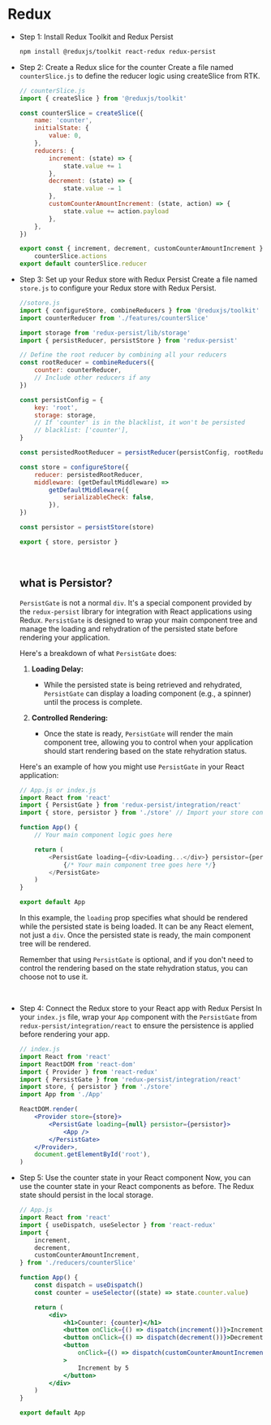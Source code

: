 # Redux

-   Step 1: Install Redux Toolkit and Redux Persist

    ```bash
    npm install @reduxjs/toolkit react-redux redux-persist
    ```

-   Step 2: Create a Redux slice for the counter
    Create a file named `counterSlice.js` to define the reducer logic using createSlice from RTK.

    ```jsx
    // counterSlice.js
    import { createSlice } from '@reduxjs/toolkit'

    const counterSlice = createSlice({
    	name: 'counter',
    	initialState: {
    		value: 0,
    	},
    	reducers: {
    		increment: (state) => {
    			state.value += 1
    		},
    		decrement: (state) => {
    			state.value -= 1
    		},
    		customCounterAmountIncrement: (state, action) => {
    			state.value += action.payload
    		},
    	},
    })

    export const { increment, decrement, customCounterAmountIncrement } =
    	counterSlice.actions
    export default counterSlice.reducer
    ```

-   Step 3: Set up your Redux store with Redux Persist
    Create a file named `store.js` to configure your Redux store with Redux Persist.

    ```jsx
    //sotore.js
    import { configureStore, combineReducers } from '@reduxjs/toolkit'
    import counterReducer from './features/counterSlice'

    import storage from 'redux-persist/lib/storage'
    import { persistReducer, persistStore } from 'redux-persist'

    // Define the root reducer by combining all your reducers
    const rootReducer = combineReducers({
    	counter: counterReducer,
    	// Include other reducers if any
    })

    const persistConfig = {
    	key: 'root',
    	storage: storage,
    	// If 'counter' is in the blacklist, it won't be persisted
    	// blacklist: ['counter'],
    }

    const persistedRootReducer = persistReducer(persistConfig, rootReducer)

    const store = configureStore({
    	reducer: persistedRootReducer,
    	middleware: (getDefaultMiddleware) =>
    		getDefaultMiddleware({
    			serializableCheck: false,
    		}),
    })

    const persistor = persistStore(store)

    export { store, persistor }
    ```

    <br>

    ## what is Persistor?

    `PersistGate` is not a normal `div`. It's a special component provided by the `redux-persist` library for integration with React applications using Redux. `PersistGate` is designed to wrap your main component tree and manage the loading and rehydration of the persisted state before rendering your application.

    Here's a breakdown of what `PersistGate` does:

    1. **Loading Delay:**

        - While the persisted state is being retrieved and rehydrated, `PersistGate` can display a loading component (e.g., a spinner) until the process is complete.

    2. **Controlled Rendering:**
        - Once the state is ready, `PersistGate` will render the main component tree, allowing you to control when your application should start rendering based on the state rehydration status.

    Here's an example of how you might use `PersistGate` in your React application:

    ```javascript
    // App.js or index.js
    import React from 'react'
    import { PersistGate } from 'redux-persist/integration/react'
    import { store, persistor } from './store' // Import your store configuration

    function App() {
    	// Your main component logic goes here

    	return (
    		<PersistGate loading={<div>Loading...</div>} persistor={persistor}>
    			{/* Your main component tree goes here */}
    		</PersistGate>
    	)
    }

    export default App
    ```

    In this example, the `loading` prop specifies what should be rendered while the persisted state is being loaded. It can be any React element, not just a `div`. Once the persisted state is ready, the main component tree will be rendered.

    Remember that using `PersistGate` is optional, and if you don't need to control the rendering based on the state rehydration status, you can choose not to use it.

<br>

-   Step 4: Connect the Redux store to your React app with Redux Persist
    In your `index.js` file, wrap your `App` component with the `PersistGate` from `redux-persist/integration/react` to ensure the persistence is applied before rendering your app.

    ```jsx
    // index.js
    import React from 'react'
    import ReactDOM from 'react-dom'
    import { Provider } from 'react-redux'
    import { PersistGate } from 'redux-persist/integration/react'
    import store, { persistor } from './store'
    import App from './App'

    ReactDOM.render(
    	<Provider store={store}>
    		<PersistGate loading={null} persistor={persistor}>
    			<App />
    		</PersistGate>
    	</Provider>,
    	document.getElementById('root'),
    )
    ```

-   Step 5: Use the counter state in your React component
    Now, you can use the counter state in your React components as before. The Redux state should persist in the local storage.

    ```jsx
    // App.js
    import React from 'react'
    import { useDispatch, useSelector } from 'react-redux'
    import {
    	increment,
    	decrement,
    	customCounterAmountIncrement,
    } from './reducers/counterSlice'

    function App() {
    	const dispatch = useDispatch()
    	const counter = useSelector((state) => state.counter.value)

    	return (
    		<div>
    			<h1>Counter: {counter}</h1>
    			<button onClick={() => dispatch(increment())}>Increment</button>
    			<button onClick={() => dispatch(decrement())}>Decrement</button>
    			<button
    				onClick={() => dispatch(customCounterAmountIncrement(5))}
    			>
    				Increment by 5
    			</button>
    		</div>
    	)
    }

    export default App
    ```
